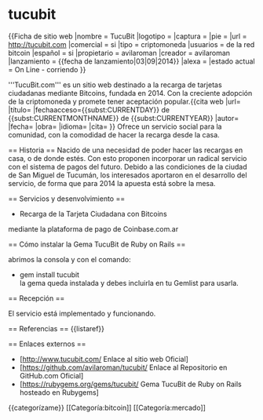 tucubit
=======

{{Ficha de sitio web
|nombre        = TucuBit<!-- Añade el nombre aquí -->
|logotipo      = 
|captura       = 
|pie           = 
|url           = http://tucubit.com
|comercial     = si <!--Sí tiene ánimo de lucro, añade sí-->
|tipo          = criptomoneda
|usuarios      = de la red bitcoin
|español    = si
|propietario   = avilaroman
|creador       = avilaroman
|lanzamiento   = {{fecha de lanzamiento|03|09|2014}}<!-- Sugerido: {{fecha de lanzamiento|DD|MM|AAAA}} -->
|alexa         = 
|estado actual = On Line - corriendo<!--Continua o abandonado-->
}}

'''TucuBit.com''' es un sitio web destinado a la recarga de tarjetas ciudadanas mediante Bitcoins, fundada en 2014. Con la creciente adopción de la criptomoneda y promete tener aceptación popular.<ref>{{cita web |url= |título= |fechaacceso={{<includeonly>subst:</includeonly>CURRENTDAY}} de {{<includeonly>subst:</includeonly>CURRENTMONTHNAME}} de {{<includeonly>subst:</includeonly>CURRENTYEAR}} |autor= |fecha= |obra= |idioma= |cita= }}</ref> Ofrece un servicio social para la comunidad, con la comodidad de hacer la recarga desde la casa.

== Historia ==
Nacido de una necesidad de poder hacer las recargas en casa, o de donde estés. Con esto proponen incorporar un radical servicio con el sistema de pagos del futuro. Debido a las condiciones de la ciudad de San Miguel de Tucumán, los interesados aportaron en el desarrollo del servicio, de forma que para 2014 la apuesta está sobre la mesa.

== Servicios y desenvolvimiento ==
   -   Recarga de la Tarjeta Ciudadana con Bitcoins
<!--Describe aquí-->
mediante la plataforma de pago de Coinbase.com.ar

== Cómo instalar la Gema TucuBit de Ruby on Rails ==
<!--Puedes añadir acerca de los integrantes o la comunidad-->
abrimos la consola y con el comando:
   -   gem install tucubit  
la gema queda instalada y debes incluirla en tu Gemlist para usarla.

== Recepción ==
<!--Describe su popularidad o añade aquí los premios -->
El servicio está implementado y funcionando.


== Referencias ==
{{listaref}}

== Enlaces externos ==
* [http://www.tucubit.com/ Enlace al sitio web Oficial]  
* [https://github.com/avilaroman/tucubit/ Enlace al Repositorio en GitHub.com Oficial]  
* [https://rubygems.org/gems/tucubit/ Gema TucuBit de Ruby on Rails hosteado en Rubygems]
<!--Introduce abajo los nombres de categorías y borra la plantilla {{categorízame}}
Ejemplo: [[Categoría:Lagos]] [[Categoría:Ríos]] categoriza el artículo en lagos y ríos. 
Si no sabes o te resulta confuso simplemente deja la plantilla {{categorízame}}   --->

{{categorízame}}
[[Categoría:bitcoin]] [[Categoría:mercado]]
